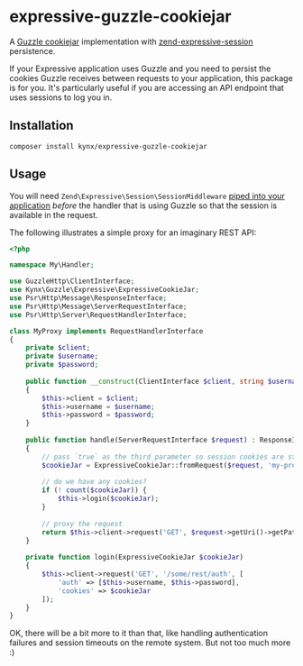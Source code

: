 # expressive-guzzle-cookiejar

A [Guzzle cookiejar] implementation with [zend-expressive-session] persistence.

If your Expressive application uses Guzzle and you need to persist the cookies Guzzle receives between requests to 
your application, this package is for you. It's particularly useful if you are accessing an API endpoint that uses
sessions to log you in.

## Installation

```
composer install kynx/expressive-guzzle-cookiejar
```

## Usage

You will need `Zend\Expressive\Session\SessionMiddleware` [piped into your application] _before_ the handler that is
using Guzzle so that the session is available in the request.

The following illustrates a simple proxy for an imaginary REST API:

```php
<?php

namespace My\Handler;

use GuzzleHttp\ClientInterface;
use Kynx\Guzzle\Expressive\ExpressiveCookieJar;
use Psr\Http\Message\ResponseInterface;
use Psr\Http\Message\ServerRequestInterface;
use Psr\Http\Server\RequestHandlerInterface;

class MyProxy implements RequestHandlerInterface
{
    private $client;
    private $username;
    private $password;
    
    public function __construct(ClientInterface $client, string $username, string $password) 
    {
        $this->client = $client;
        $this->username = $username;
        $this->password = $password;
    }
    
    public function handle(ServerRequestInterface $request) : ResponseInterface
    {
        // pass `true` as the third parameter so session cookies are stored
        $cookieJar = ExpressiveCookieJar::fromRequest($request, 'my-proxy', true);
        
        // do we have any cookies?
        if (! count($cookieJar)) {
            $this->login($cookieJar);
        }
        
        // proxy the request
        return $this->client->request('GET', $request->getUri()->getPath(), ['cookies' => $cookieJar]);
    }
    
    private function login(ExpressiveCookieJar $cookieJar)
    {
        $this->client->request('GET', '/some/rest/auth', [
            'auth' => [$this->username, $this->password],
            'cookies' => $cookieJar
        ]);
    }
}
```

OK, there will be a bit more to it than that, like handling authentication failures and session timeouts on the remote
system. But not too much more :)




[Guzzle cookiejar]: http://docs.guzzlephp.org/en/stable/request-options.html#cookies
[zend-expressive-session]: https://github.com/zendframework/zend-expressive-session
[piped into your application]: https://docs.zendframework.com/zend-expressive-session/middleware/#adding-the-middleware-to-your-application

